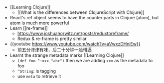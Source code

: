 - [[Learning Clojure]]
	- [[What is the differences between ClojureScript with Clojure]]
- React's ref object seems to have the counter parts in Clojure (atom), but atom is much more powerful
- Learn [[re-frame]]
	- https://www.joshuahorwitz.net/posts/reduxtoreframe/
	- Redux & re-frame is pretty similar
- {{youtube https://www.youtube.com/watch?v=aVwxzDHniEw}}
	- 前五分津津有味，后二十分钟一脸懵逼
- Learnt the strange metadata marks [[Learning Clojure]]
	- `(def foo ^:xxx "abc")` then we are adding `xxx` as the metadata to foo
	- `^String`: is tagging
	- use `meta` to retrieve it